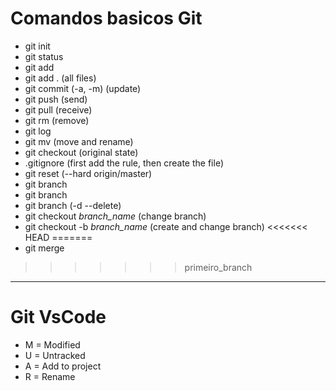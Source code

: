 # **Comandos basicos Git**
* git init
* git status
* git add
* git add . (all files)
* git commit (-a, -m) (update)
* git push (send)
* git pull (receive)
* git rm (remove)
* git log
* git mv (move and rename)
* git checkout (original state)
* .gitignore (first add the rule, then create the file)
* git reset (--hard origin/master)
* git branch
* git branch <name>
* git branch (-d --delete)
* git checkout *branch_name* (change branch)
* git checkout -b *branch_name* (create and change branch)
<<<<<<< HEAD
=======
* git merge <name>
>>>>>>> primeiro_branch

------------------------

# **Git VsCode**
* M = Modified
* U = Untracked
* A = Add to project
* R = Rename